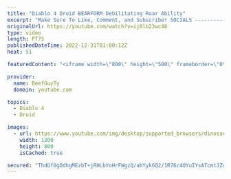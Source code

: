 ```yaml
---
title: "Diablo 4 Druid BEARFORM Debilitating Roar Ability"
excerpt: "Make Sure To Like, Comment, and Subscribe! SOCIALS ---------------------------------------------- Join Our ..."
originalUrl: https://youtube.com/watch?v=ij0lb23wc48
type: video
length: PT7S
publishedDateTime: 2022-12-31T01:00:12Z
heat: 51

featuredContent: "<iframe width=\"800\" height=\"500\" frameborder=\"0\" src=\"https://www.youtube.com/embed/ij0lb23wc48\" allow=\"accelerometer; autoplay; encrypted-media; gyroscope; picture-in-picture\" allowfullscreen></iframe>"

provider:
  name: BeefGuyTy
  domain: youtube.com

topics:
  - Diablo 4
  - Druid

images:
  - url: https://www.youtube.com/img/desktop/supported_browsers/dinosaur.png
    width: 1200
    height: 800
    isCached: true

secured: "ThdGf0gDdhgMEzbT+jRHLbYoHrFWgzQ/abYyk6Q2/1R76c4OYuIYsATcmtJZocdJeEIkmcWSugDAMx0DlZC0ujoJPSacDKjKV5wczjHOXL+eQn20bp5rHgm1oSzaMZQCUCuwBNmGpfHgIY5dGG4IuYG4HljvFroGFPkBwyGNyQiEACbBg7K4kKWlUKvdqF2ntvDJTjgShZuoMcIM1pwvmpRoWJQePMH48WD4L8AEOT4rJes+KKkUPZj++ukMDAcJvBXUw+/pao2N+z7oPh1mTk+eJsUrWO4t6U95h0qG9G/9SUvD7XSNvsmufsVyh46IN2ZTLbuy8MwIjfBZn2LjG1IYhcBqg20W/Kz+ZHxSeqJog4NlH/EwHMIG+G9rPSm1+uLrJ9tqi9PSLuwmAJnT50b9gzeiSmLle1qFMGIf7FY=;IHweAiXftWbOUakPL8yBVA=="
---
```


